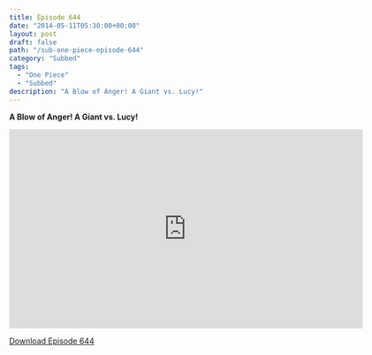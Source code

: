 ```yaml
---
title: Episode 644
date: "2014-05-11T05:30:00+00:00"
layout: post
draft: false
path: "/sub-one-piece-episode-644"
category: "Subbed"
tags:
  - "One Piece"
  - "Subbed"
description: "A Blow of Anger! A Giant vs. Lucy!"
---
```


**A Blow of Anger! A Giant vs. Lucy!**

<iframe width="640" height="360" src="https://www.rapidvideo.com/e/G6FRPG3J72" frameborder="0" marginwidth=0 marginheight=0 scrolling=no allowfullscreen></iframe>

<a href="http://ouo.io/qs/eCodkFEQ?s=https://rapidvid.to/d/https://www.rapidvideo.com/e/G6FRPG3J72">Download Episode 644</a>
